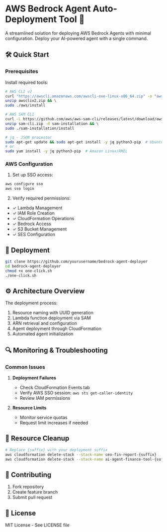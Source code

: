 # AWS Bedrock Agent Auto-Deployment Tool 🚀

A streamlined solution for deploying AWS Bedrock Agents with minimal configuration. Deploy your AI-powered agent with a single command.

## 🛠️ Quick Start

### Prerequisites

Install required tools:
```bash
# AWS CLI v2
curl "https://awscli.amazonaws.com/awscli-exe-linux-x86_64.zip" -o "awscliv2.zip" && \
unzip awscliv2.zip && \
sudo ./aws/install

# AWS SAM CLI
curl -L https://github.com/aws/aws-sam-cli/releases/latest/download/aws-sam-cli-linux-x86_64.zip -o sam-cli.zip && \
unzip sam-cli.zip -d sam-installation && \
sudo ./sam-installation/install

# jq - JSON processor
sudo apt-get update && sudo apt-get install -y jq python3-pip  # Ubuntu/Debian
# or
sudo yum install -y jq python3-pip  # Amazon Linux/RHEL
```

### AWS Configuration

1. Set up SSO access:
```bash
aws configure sso
aws sso login
```

2. Verify required permissions:
- ✓ Lambda Management
- ✓ IAM Role Creation
- ✓ CloudFormation Operations
- ✓ Bedrock Access
- ✓ S3 Bucket Management
- ✓ SES Configuration

## 💫 Deployment

```bash
git clone https://github.com/yourusername/bedrock-agent-deployer
cd bedrock-agent-deployer
chmod +x one-click.sh
./one-click.sh
```

## ⚙️ Architecture Overview

The deployment process:
1. Resource naming with UUID generation
2. Lambda function deployment via SAM
3. ARN retrieval and configuration
4. Agent deployment through CloudFormation
5. Automated agent initialization

## 🔍 Monitoring & Troubleshooting

### Common Issues

1. **Deployment Failures**
   - Check CloudFormation Events tab
   - Verify AWS SSO session: `aws sts get-caller-identity`
   - Review IAM permissions

2. **Resource Limits**
   - Monitor service quotas
   - Request limit increases if needed

## 🧹 Resource Cleanup

```bash
# Replace {suffix} with your deployment suffix
aws cloudformation delete-stack --stack-name ceo-fin-report-{suffix}
aws cloudformation delete-stack --stack-name ai-agent-finance-tool-{suffix}
```

## 📝 Contributing

1. Fork repository
2. Create feature branch
3. Submit pull request

## 📜 License

MIT License - See LICENSE file